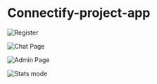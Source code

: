# Connectify-project-app


![Register](/imgs/img1.jpg)

![Chat Page](/imgs/img2.jpg)

![Admin Page](/imgs/img3.jpg)

![Stats mode](/imgs/img4.jpg)

